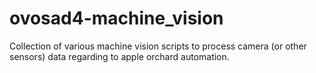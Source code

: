 # ovosad4-machine_vision
Collection of various machine vision scripts to process camera (or other sensors) data regarding to apple orchard automation.
